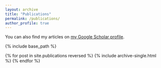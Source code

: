 ```yaml
---
layout: archive
title: "Publications"
permalink: /publications/
author_profile: true
---
```



You can also find my articles on <a href="https://scholar.google.fr/citations?user=rjlLHvoAAAAJ&hl=fr">my Google Scholar profile</a>.


{% include base_path %}

{% for post in site.publications reversed %}
  {% include archive-single.html %}
{% endfor %}
